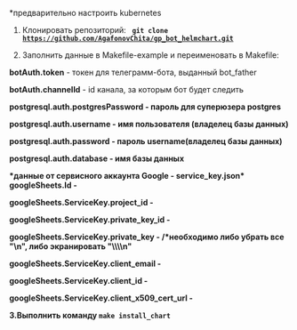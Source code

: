 *предварительно настроить kubernetes

1. Клонировать репозиторий: <code><b> git clone https://github.com/AgafonovChita/gp_bot_helmchart.git </b></code>

2. Заполнить данные в Makefile-example и переименовать в Makefile:
<p>
<b>botAuth.token</b> - токен для телеграмм-бота, выданный bot_father
<p>
<b>botAuth.channelId</b> - id канала, за которым бот будет следить
<p>
<b>postgresql.auth.postgresPassword</<b> - пароль для суперюзера postgres
<p>
<b>postgresql.auth.username</b> - имя пользователя (владелец базы данных)
<p>
<b>postgresql.auth.password</b> - пароль username(владелец базы данных)
<p>
<b>postgresql.auth.database</b> - имя базы данных
<p>
<p>
*данные от сервисного аккаунта Google - service_key.json*
<b>googleSheets.Id -
<p>
googleSheets.ServiceKey.project_id -
<p>
googleSheets.ServiceKey.private_key_id - 
<p>
googleSheets.ServiceKey.private_key - </b>/*необходимо либо убрать все "\n", либо экранировать "\\\\n"
<b>
<p>
googleSheets.ServiceKey.client_email -
<p>
googleSheets.ServiceKey.client_id -
<p>
googleSheets.ServiceKey.client_x509_cert_url - </b>
<p>

3.Выполнить команду <code>make install_chart</code>
